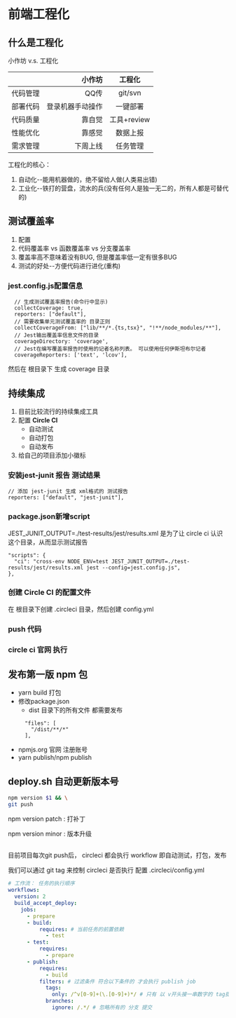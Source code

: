 # 前端工程化
## 什么是工程化
小作坊 v.s. 工程化

|  | 小作坊 | 工程化 |
| :------| ------: | :--------: |
| 代码管理 | QQ传 | git/svn |
| 部署代码 | 登录机器手动操作 | 一键部署 |
| 代码质量 | 靠自觉 | 工具+review |
| 性能优化 | 靠感觉 | 数据上报 |
| 需求管理 | 下周上线 | 任务管理 |
工程化的核心：
 1. 自动化--能用机器做的，绝不留给人做(人类易出错)
 2. 工业化--铁打的营盘，流水的兵(没有任何人是独一无二的，所有人都是可替代的)
 
## 测试覆盖率
 1. 配置
 2. 代码覆盖率 vs 函数覆盖率 vs 分支覆盖率
 3. 覆盖率高不意味着没有BUG, 但是覆盖率低一定有很多BUG
 4. 测试的好处--方便代码进行进化(重构)
### jest.config.js配置信息
```
  // 生成测试覆盖率报告(命令行中显示)
  collectCoverage: true,
  reporters: ["default"],
  // 需要收集单元测试覆盖率的 目录正则
  collectCoverageFrom: ["lib/**/*.{ts,tsx}", "!**/node_modules/**"],
  // Jest输出覆盖率信息文件的目录
  coverageDirectory: 'coverage',
  // Jest在编写覆盖率报告时使用的记者名称列表。 可以使用任何伊斯坦布尔记者
  coverageReporters: ['text', 'lcov'],
```
然后在 根目录下 生成 coverage 目录


## 持续集成
 1. 目前比较流行的持续集成工具
 2. 配置 **Circle CI**
    + 自动测试
    + 自动打包
    + 自动发布
 3. 给自己的项目添加小徽标

### 安装jest-junit 报告 测试结果
```
// 添加 jest-junit 生成 xml格式的 测试报告
reporters: ["default", "jest-junit"],
```
### package.json新增script
JEST_JUNIT_OUTPUT=./test-results/jest/results.xml 是为了让 circle ci 认识这个目录，从而显示测试报告
```
"scripts": {
  "ci": "cross-env NODE_ENV=test JEST_JUNIT_OUTPUT=./test-results/jest/results.xml jest --config=jest.config.js",
},
```
### 创建 Circle CI 的配置文件
在 根目录下创建 .circleci 目录，然后创建 config.yml

### push 代码
### circle ci 官网 执行

## 发布第一版 npm 包

+ yarn build 打包
+ 修改package.json
    + dist 目录下的所有文件 都需要发布
    ```
      "files": [
        "/dist/**/*"
      ],
    ```
+ npmjs.org 官网 注册账号
+ yarn publish/npm publish


## deploy.sh 自动更新版本号
```sh
npm version $1 && \
git push
```
npm version patch : 打补丁

npm version minor : 版本升级

## 
目前项目每次git push后， circleci 都会执行 workflow 即自动测试，打包，发布

我们可以通过 git tag 来控制 circleci 是否执行
配置 .circleci/config.yml
```yml
# 工作流： 任务的执行顺序
workflows:
  version: 2
  build_accept_deploy:
    jobs:
      - prepare
      - build:
          requires: # 当前任务的前置依赖
            - test
      - test:
          requires:
            - prepare
      - publish:
          requires:
            - build
          filters: # 过滤条件 符合以下条件的 才会执行 publish job 
            tags:
              only: /^v[0-9]+(\.[0-9]+)*/ # 只有 以 v开头接一串数字的 tag提交  才会执行 publish
            branches:
              ignore: /.*/ # 忽略所有的 分支 提交
```              